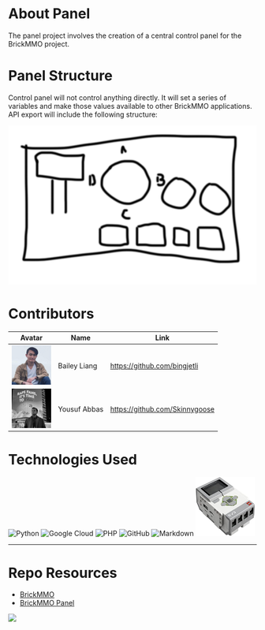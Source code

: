 # About Panel

The panel project involves the creation of a central control panel for the BrickMMO project.

# Panel Structure

Control panel will not control anything directly. It will set a series of variables and make those values available to other BrickMMO applications. API export will include the following structure:

![Sample panel](images/panel.png)

# Contributors

| Avatar                                                                      | Name         | Link                           |
| --------------------------------------------------------------------------- | ------------ | ------------------------------ |
| <img src="students/bailey.png" height="80"  width="80" alt="Bailey Liang">  | Bailey Liang | https://github.com/bingjetli   |
| <img src="students/yousuf.jpeg" height="80"  width="80" alt="Yousuf Abbas"> | Yousuf Abbas | https://github.com/Skinnygoose |

# Technologies Used

<img src="https://console.codeadam.ca/api/image/Python" height="120"  width="120" alt="Python">
<img src="https://console.codeadam.ca/api/image/GoogleCloud" height="120"  width="120" alt="Google Cloud">
<img src="https://console.codeadam.ca/api/image/PHP" height="120"  width="120" alt="PHP">
<img src="https://console.codeadam.ca/api/image/github" height="120"  width="120" alt="GitHub"> 
<img src="https://console.codeadam.ca/api/image/markdown" height="120"  width="120" alt="Markdown">
<img src="./images/ev3-hub.jpeg" height="120"  width="120" alt="EV3 Hub">

---

# Repo Resources

-  [BrickMMO](https://www.brickmmo.com/)
-  [BrickMMO Panel](https://panel.brickmmo.com/)

<a href="https://brickmmo.com">
<img src="https://brickmmo.com/images/brickmmo-logo-horizontal.jpg" width="300">
</a>
